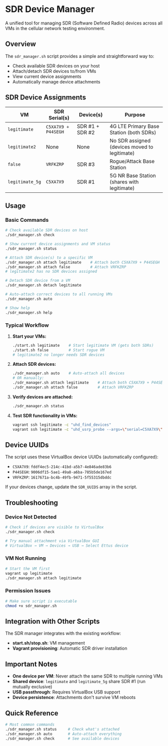 # SDR Device Manager

A unified tool for managing SDR (Software Defined Radio) devices across all VMs in the cellular network testing environment.

## Overview

The `sdr_manager.sh` script provides a simple and straightforward way to:
- Check available SDR devices on your host
- Attach/detach SDR devices to/from VMs
- View current device assignments
- Automatically manage device attachments

## SDR Device Assignments

| VM | SDR Serial(s) | Device(s) | Purpose |
|----|---------------|-----------|---------|
| `legitimate` | `C5XA7X9 + P44SEGH` | SDR #1 + SDR #2 | 4G LTE Primary Base Station (both SDRs) |
| `legitimate2` | None | None | No SDR assigned (devices moved to legitimate) |
| `false` | `VRFKZRP` | SDR #3 | Rogue/Attack Base Station |
| `legitimate_5g` | `C5XA7X9` | SDR #1 | 5G NR Base Station (shares with legitimate) |

## Usage

### Basic Commands

```bash
# Check available SDR devices on host
./sdr_manager.sh check

# Show current device assignments and VM status
./sdr_manager.sh status

# Attach SDR device(s) to a specific VM
./sdr_manager.sh attach legitimate    # Attach both C5XA7X9 + P44SEGH
./sdr_manager.sh attach false         # Attach VRFKZRP
# legitimate2 has no SDR devices assigned

# Detach SDR device from a VM
./sdr_manager.sh detach legitimate

# Auto-attach correct devices to all running VMs
./sdr_manager.sh auto

# Show help
./sdr_manager.sh help
```

### Typical Workflow

1. **Start your VMs:**
   ```bash
   ./start.sh legitimate    # Start legitimate VM (gets both SDRs)
   ./start.sh false         # Start rogue VM
   # legitimate2 no longer needs SDR devices
   ```

2. **Attach SDR devices:**
   ```bash
   ./sdr_manager.sh auto    # Auto-attach all devices
   # OR manually:
   ./sdr_manager.sh attach legitimate    # Attach both C5XA7X9 + P44SEGH
   ./sdr_manager.sh attach false         # Attach VRFKZRP
   ```

3. **Verify devices are attached:**
   ```bash
   ./sdr_manager.sh status
   ```

4. **Test SDR functionality in VMs:**
   ```bash
   vagrant ssh legitimate -c "uhd_find_devices"
   vagrant ssh legitimate -c "uhd_usrp_probe --args=\"serial=C5XA7X9\""
   ```

## Device UUIDs

The script uses these VirtualBox device UUIDs (automatically configured):

- `C5XA7X9`: `fddf4ec5-214c-41bd-a5b7-4e846ade83b6`
- `P44SEGH`: `9006df15-5ae1-49a8-a6ba-785b5de167ed`
- `VRFKZRP`: `1617671a-bc4b-49fb-9471-5f55315dbddc`

If your devices change, update the `SDR_UUIDS` array in the script.

## Troubleshooting

### Device Not Detected
```bash
# Check if devices are visible to VirtualBox
./sdr_manager.sh check

# Try manual attachment via VirtualBox GUI
# VirtualBox → VM → Devices → USB → Select Ettus device
```

### VM Not Running
```bash
# Start the VM first
vagrant up legitimate
./sdr_manager.sh attach legitimate
```

### Permission Issues
```bash
# Make sure script is executable
chmod +x sdr_manager.sh
```

## Integration with Other Scripts

The SDR manager integrates with the existing workflow:

- **start.sh/stop.sh**: VM management
- **Vagrant provisioning**: Automatic SDR driver installation

## Important Notes

- **One device per VM**: Never attach the same SDR to multiple running VMs
- **Shared device**: `legitimate` and `legitimate_5g` share SDR #1 (run mutually exclusive)
- **USB passthrough**: Requires VirtualBox USB support
- **Device persistence**: Attachments don't survive VM reboots

## Quick Reference

```bash
# Most common commands
./sdr_manager.sh status     # Check what's attached
./sdr_manager.sh auto       # Auto-attach everything
./sdr_manager.sh check      # See available devices
```
